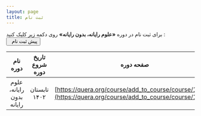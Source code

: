 ```yaml
---
layout: page
title: ثبت نام
---
```


برای ثبت نام در دوره <b>«علوم رایانه، بدون رایانه»</b> روی دکمه زیر کلیک کنید :
<br/>
<a href="https://survey.porsline.ir/s/C5XiVYq" target="_blank"><button class="btn" style="font-family: Vazirmatn; cursor: pointer;"><i class="fa fa-external-link" style="line-height: 22px; vertical-align: top"></i> &nbsp; پیش ثبت نام</button></a>


| نام دوره | تاریخ شروع دوره | صفحه دوره | وضعیت دوره |
| :----: | :----: | :----: | :----: |
| علوم رایانه، بدون رایانه | تابستان ۱۴۰۲ | [https://quera.org/course/add_to_course/course/13785](https://quera.org/course/add_to_course/course/13785) | ✔️ |

